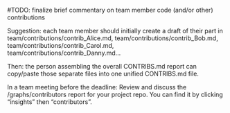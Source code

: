 #TODO: finalize brief commentary on team member code (and/or other) contributions 

Suggestion: each team member should initially create a draft of their part in 
team/contributions/contrib_Alice.md, team/contributions/contrib_Bob.md, team/contributions/contrib_Carol.md, team/contributions/contrib_Danny.md…

Then: the person assembling the overall CONTRIBS.md report can copy/paste those separate files into one unified CONTRIBS.md file.

In a team meeting before the deadline: Review and discuss the /graphs/contributors report for your project repo.
You can find it by clicking “insights” then “contributors”.
